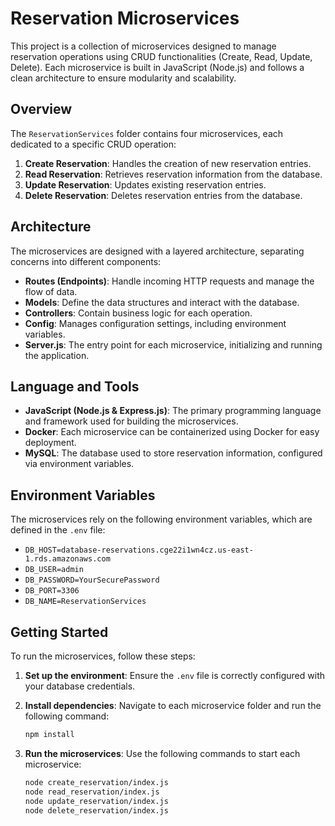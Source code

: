 # Reservation Microservices

This project is a collection of microservices designed to manage reservation operations using CRUD functionalities (Create, Read, Update, Delete). Each microservice is built in JavaScript (Node.js) and follows a clean architecture to ensure modularity and scalability.

## Overview

The `ReservationServices` folder contains four microservices, each dedicated to a specific CRUD operation:

1. **Create Reservation**: Handles the creation of new reservation entries.
2. **Read Reservation**: Retrieves reservation information from the database.
3. **Update Reservation**: Updates existing reservation entries.
4. **Delete Reservation**: Deletes reservation entries from the database.

## Architecture

The microservices are designed with a layered architecture, separating concerns into different components:

- **Routes (Endpoints)**: Handle incoming HTTP requests and manage the flow of data.
- **Models**: Define the data structures and interact with the database.
- **Controllers**: Contain business logic for each operation.
- **Config**: Manages configuration settings, including environment variables.
- **Server.js**: The entry point for each microservice, initializing and running the application.

## Language and Tools

- **JavaScript (Node.js & Express.js)**: The primary programming language and framework used for building the microservices.
- **Docker**: Each microservice can be containerized using Docker for easy deployment.
- **MySQL**: The database used to store reservation information, configured via environment variables.

## Environment Variables

The microservices rely on the following environment variables, which are defined in the `.env` file:

- `DB_HOST=database-reservations.cge22i1wn4cz.us-east-1.rds.amazonaws.com`
- `DB_USER=admin`
- `DB_PASSWORD=YourSecurePassword`
- `DB_PORT=3306`
- `DB_NAME=ReservationServices`

## Getting Started

To run the microservices, follow these steps:

1. **Set up the environment**: Ensure the `.env` file is correctly configured with your database credentials.
2. **Install dependencies**: Navigate to each microservice folder and run the following command:

   ```bash
   npm install
   ```

3. **Run the microservices**: Use the following commands to start each microservice:

   ```bash
   node create_reservation/index.js
   node read_reservation/index.js
   node update_reservation/index.js
   node delete_reservation/index.js
   ```


